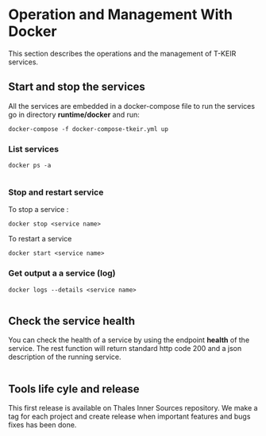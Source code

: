 # Operation and Management With Docker

This section describes the operations and the management of T-KEIR services.

## Start and stop the services

All the services are embedded in a docker-compose file to run the services go in directory **runtime/docker** and run:

```shell
docker-compose -f docker-compose-tkeir.yml up
```

### List services

```shell
docker ps -a
```

```{image} resources/images/tkeir-docker-ps.png
```

### Stop and restart service

To stop a service :

```shell
docker stop <service name>
```

To restart a service

```shell
docker start <service name>
```

### Get output a a service (log)

```shell
docker logs --details <service name>
```

```{image} resources/images/tkeir-docker-log.png
```

## Check the service health

You can check the health of a service by using the endpoint **health** of the service. The rest function will return standard http code 200
and a json description of the running service.

```{image} resources/images/docker-rest-health.png
```

## Tools life cyle and release

This first release is available on Thales Inner Sources repository.
We make a tag for each project and create release when important features and bugs fixes has been done.

